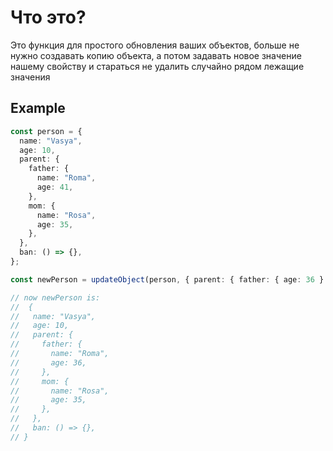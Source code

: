 # Что это?

Это функция для простого обновления ваших объектов, больше не нужно создавать копию объекта, а потом задавать новое значение нашему свойству и стараться не удалить случайно рядом лежащие значения

## Example

```ts
const person = {
  name: "Vasya",
  age: 10,
  parent: {
    father: {
      name: "Roma",
      age: 41,
    },
    mom: {
      name: "Rosa",
      age: 35,
    },
  },
  ban: () => {},
};

const newPerson = updateObject(person, { parent: { father: { age: 36 } } });

// now newPerson is:
//  {
//   name: "Vasya",
//   age: 10,
//   parent: {
//     father: {
//       name: "Roma",
//       age: 36,
//     },
//     mom: {
//       name: "Rosa",
//       age: 35,
//     },
//   },
//   ban: () => {},
// }
```
